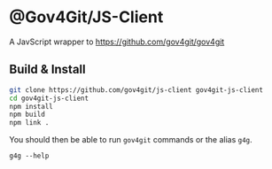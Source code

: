 # @Gov4Git/JS-Client

A JavScript wrapper to https://github.com/gov4git/gov4git

## Build & Install

```bash
git clone https://github.com/gov4git/js-client gov4git-js-client
cd gov4git-js-client
npm install
npm build
npm link .
```

You should then be able to run `gov4git` commands or the alias `g4g`.

```
g4g --help
```
